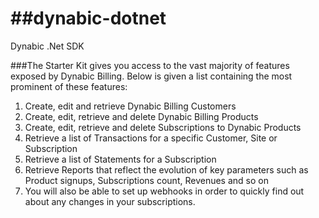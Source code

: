 ##dynabic-dotnet
==============

Dynabic .Net SDK

###The Starter Kit gives you access to the vast majority of features exposed by Dynabic Billing. Below is given a list containing the most prominent of these features:
 1.  Create, edit and retrieve Dynabic Billing Customers
 2.  Create, edit, retrieve and delete Dynabic Billing Products
 3.  Create, edit, retrieve and delete Subscriptions to Dynabic Products
 4.  Retrieve a list of Transactions for a specific Customer, Site or Subscription
 5.  Retrieve a list of Statements for a Subscription
 6.  Retrieve Reports that reflect the evolution of key parameters such as Product signups, Subscriptions count, Revenues and so on
 7.  You will also be able to set up webhooks in order to quickly find out about any changes in your subscriptions.